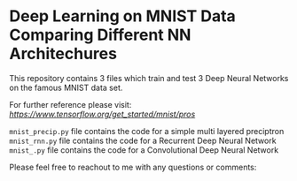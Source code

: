 # Deep Learning on MNIST Data  Comparing Different NN Architechures
This repository contains 3 files which train and test 3 Deep Neural Networks on the famous MNIST data set.

For further reference please visit:
_https://www.tensorflow.org/get_started/mnist/pros_ 



`mnist_precip.py` file contains the code for a simple multi layered preciptron
`mnist_rnn.py` file contains the code for a Recurrent Deep Neural Network
`mnist_.py` file contains the code for a Convolutional Deep Neural Network



Please feel free to reachout to me with any questions or comments:

